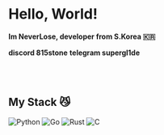 <h1>Hello, World!</h1>

**Im NeverLose, developer from S.Korea 🇰🇷**

**discord 815stone**
**telegram supergl1de**


<br />

<br />
<h2> My Stack 😼</h2>

![Python](https://img.shields.io/badge/Python-3776AB?style=flat-square&logo=Python&logoColor=white)
![Go](https://img.shields.io/badge/Go-00ADD8?style=flat-square&logo=Go&logoColor=white)
![Rust](https://img.shields.io/badge/Rust-000000?style=flat-square&logo=Rust&logoColor=white)
![C](https://img.shields.io/badge/C-A8B9CC?style=flat-square&logo=C&logoColor=white)





<br />
<br />
<br />


